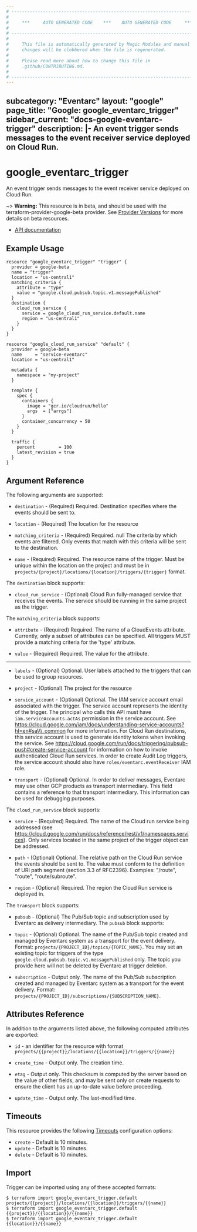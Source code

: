 ```yaml
---
# ----------------------------------------------------------------------------
#
#     ***     AUTO GENERATED CODE    ***    AUTO GENERATED CODE     ***
#
# ----------------------------------------------------------------------------
#
#     This file is automatically generated by Magic Modules and manual
#     changes will be clobbered when the file is regenerated.
#
#     Please read more about how to change this file in
#     .github/CONTRIBUTING.md.
#
# ----------------------------------------------------------------------------
---
```

subcategory: "Eventarc"
layout: "google"
page_title: "Google: google_eventarc_trigger"
sidebar_current: "docs-google-eventarc-trigger"
description: |-
  An event trigger sends messages to the event receiver service deployed on Cloud Run.
---

# google\_eventarc\_trigger

An event trigger sends messages to the event receiver service deployed on Cloud Run.

~> **Warning:** This resource is in beta, and should be used with the terraform-provider-google-beta provider.
See [Provider Versions](https://terraform.io/docs/providers/google/guides/provider_versions.html) for more details on beta resources.

* [API documentation](https://cloud.google.com/eventarc/docs/reference/rest/v1/projects.locations.triggers)

## Example Usage

```hcl
resource "google_eventarc_trigger" "trigger" {
  provider = google-beta
  name = "trigger"
  location = "us-central1"
  matching_criteria {
    attribute = "type"
    value = "google.cloud.pubsub.topic.v1.messagePublished"
  }
  destination {
    cloud_run_service {
      service = google_cloud_run_service.default.name
      region = "us-central1"
    }
  }
}

resource "google_cloud_run_service" "default" {
  provider = google-beta
  name     = "service-eventarc"
  location = "us-central1"

  metadata {
    namespace = "my-project"
  }

  template {
    spec {
      containers {
        image = "gcr.io/cloudrun/hello"
        args  = ["arrgs"]
      }
      container_concurrency = 50
    }
  }

  traffic {
    percent         = 100
    latest_revision = true
  }
}
```

## Argument Reference

The following arguments are supported:

* `destination` -
  (Required)
  Required. Destination specifies where the events should be sent to.
  
* `location` -
  (Required)
  The location for the resource
  
* `matching_criteria` -
  (Required)
  Required. null The criteria by which events are filtered. Only events that match with this criteria will be sent to the destination.
  
* `name` -
  (Required)
  Required. The resource name of the trigger. Must be unique within the location on the project and must be in `projects/{project}/locations/{location}/triggers/{trigger}` format.
  

The `destination` block supports:
    
* `cloud_run_service` -
  (Optional)
  Cloud Run fully-managed service that receives the events. The service should be running in the same project as the trigger.

The `matching_criteria` block supports:
    
* `attribute` -
  (Required)
  Required. The name of a CloudEvents attribute. Currently, only a subset of attributes can be specified. All triggers MUST provide a matching criteria for the 'type' attribute.
    
* `value` -
  (Required)
  Required. The value for the attribute.
    
- - -

* `labels` -
  (Optional)
  Optional. User labels attached to the triggers that can be used to group resources.
  
* `project` -
  (Optional)
  The project for the resource
  
* `service_account` -
  (Optional)
  Optional. The IAM service account email associated with the trigger. The service account represents the identity of the trigger. The principal who calls this API must have `iam.serviceAccounts.actAs` permission in the service account. See https://cloud.google.com/iam/docs/understanding-service-accounts?hl=en#sa\\\_common for more information. For Cloud Run destinations, this service account is used to generate identity tokens when invoking the service. See https://cloud.google.com/run/docs/triggering/pubsub-push#create-service-account for information on how to invoke authenticated Cloud Run services. In order to create Audit Log triggers, the service account should also have `roles/eventarc.eventReceiver` IAM role.
  
* `transport` -
  (Optional)
  Optional. In order to deliver messages, Eventarc may use other GCP products as transport intermediary. This field contains a reference to that transport intermediary. This information can be used for debugging purposes.
  

The `cloud_run_service` block supports:
    
* `service` -
  (Required)
  Required. The name of the Cloud run service being addressed (see https://cloud.google.com/run/docs/reference/rest/v1/namespaces.services). Only services located in the same project of the trigger object can be addressed.
    
* `path` -
  (Optional)
  Optional. The relative path on the Cloud Run service the events should be sent to. The value must conform to the definition of URI path segment (section 3.3 of RFC2396). Examples: "/route", "route", "route/subroute".
    
* `region` -
  (Optional)
  Required. The region the Cloud Run service is deployed in.
    
The `transport` block supports:
    
* `pubsub` -
  (Optional)
  The Pub/Sub topic and subscription used by Eventarc as delivery intermediary.
    The `pubsub` block supports:
    
* `topic` -
  (Optional)
  Optional. The name of the Pub/Sub topic created and managed by Eventarc system as a transport for the event delivery. Format: `projects/{PROJECT_ID}/topics/{TOPIC_NAME}`. You may set an existing topic for triggers of the type `google.cloud.pubsub.topic.v1.messagePublished` only. The topic you provide here will not be deleted by Eventarc at trigger deletion.
    
* `subscription` -
  Output only. The name of the Pub/Sub subscription created and managed by Eventarc system as a transport for the event delivery. Format: `projects/{PROJECT_ID}/subscriptions/{SUBSCRIPTION_NAME}`.
    
## Attributes Reference

In addition to the arguments listed above, the following computed attributes are exported:

* `id` - an identifier for the resource with format `projects/{{project}}/locations/{{location}}/triggers/{{name}}`

* `create_time` -
  Output only. The creation time.
  
* `etag` -
  Output only. This checksum is computed by the server based on the value of other fields, and may be sent only on create requests to ensure the client has an up-to-date value before proceeding.
  
* `update_time` -
  Output only. The last-modified time.
  
## Timeouts

This resource provides the following
[Timeouts](/docs/configuration/resources.html#timeouts) configuration options:

- `create` - Default is 10 minutes.
- `update` - Default is 10 minutes.
- `delete` - Default is 10 minutes.

## Import

Trigger can be imported using any of these accepted formats:

```
$ terraform import google_eventarc_trigger.default projects/{{project}}/locations/{{location}}/triggers/{{name}}
$ terraform import google_eventarc_trigger.default {{project}}/{{location}}/{{name}}
$ terraform import google_eventarc_trigger.default {{location}}/{{name}}
```